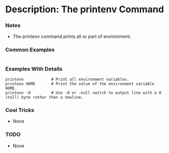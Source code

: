 # Description: The printenv Command

### Notes
* The printenv command prints all or part of environment.

### Common Examples
```shell
```

### Examples With Details
```shell
printenv            # Print all environment variables.
printenv HOME       # Print the value of the environment variable HOME.
printenv -0         # Use -0 or -null switch to output line with a 0 (null) byte rather than a newline.
```

### Cool Tricks
* None

### TODO
* None
